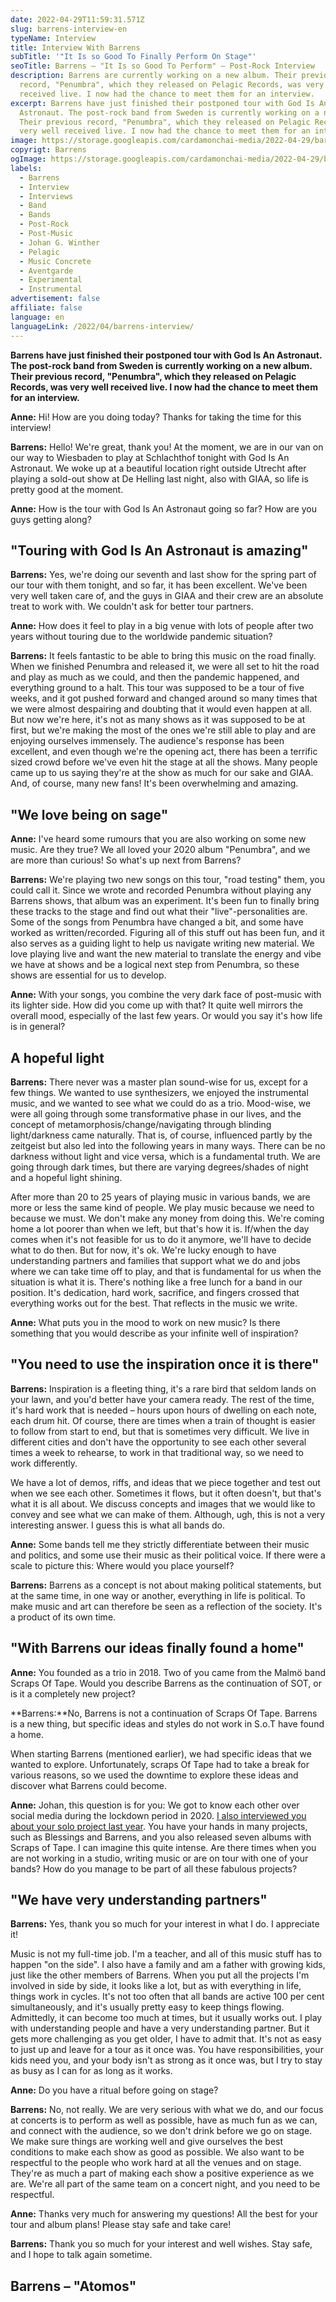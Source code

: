 ```yaml
---
date: 2022-04-29T11:59:31.571Z
slug: barrens-interview-en
typeName: Interview
title: Interview With Barrens
subTitle: '"It Is so Good To Finally Perform On Stage"'
seoTitle: Barrens – "It Is so Good To Perform" – Post-Rock Interview
description: Barrens are currently working on a new album. Their previous
  record, "Penumbra", which they released on Pelagic Records, was very well
  received live. I now had the chance to meet them for an interview.
excerpt: Barrens have just finished their postponed tour with God Is An
  Astronaut. The post-rock band from Sweden is currently working on a new album.
  Their previous record, "Penumbra", which they released on Pelagic Records, was
  very well received live. I now had the chance to meet them for an interview.
image: https://storage.googleapis.com/cardamonchai-media/2022-04-29/barrens-interview-jpg-imagine-080808_000000_1024_768/640.webp
copyrigt: Barrens
ogImage: https://storage.googleapis.com/cardamonchai-media/2022-04-29/barrens-interview-fb-jpg-imagine-080808_000000_1200_628/640.webp
labels:
  - Barrens
  - Interview
  - Interviews
  - Band
  - Bands
  - Post-Rock
  - Post-Music
  - Johan G. Winther
  - Pelagic
  - Music Concrete
  - Aventgarde
  - Experimental
  - Instrumental
advertisement: false
affiliate: false
language: en
languageLink: /2022/04/barrens-interview/
---
```

**Barrens have just finished their postponed tour with God Is An Astronaut. The post-rock band from Sweden is currently working on a new album. Their previous record, "Penumbra", which they released on Pelagic Records, was very well received live. I now had the chance to meet them for an interview.**

**Anne:** Hi! How are you doing today? Thanks for taking the time for this interview!

**Barrens:** Hello! We're great, thank you! At the moment, we are in our van on our way to Wiesbaden to play at Schlachthof tonight with God Is An Astronaut. We woke up at a beautiful location right outside Utrecht after playing a sold-out show at De Helling last night, also with GIAA, so life is pretty good at the moment.

**Anne:** How is the tour with God Is An Astronaut going so far? How are you guys getting along?

## "Touring with God Is An Astronaut is amazing"

**Barrens:** Yes, we're doing our seventh and last show for the spring part of our tour with them tonight, and so far, it has been excellent. We've been very well taken care of, and the guys in GIAA and their crew are an absolute treat to work with. We couldn't ask for better tour partners.

**Anne:** How does it feel to play in a big venue with lots of people after two years without touring due to the worldwide pandemic situation?

**Barrens:** It feels fantastic to be able to bring this music on the road finally. When we finished Penumbra and released it, we were all set to hit the road and play as much as we could, and then the pandemic happened, and everything ground to a halt. This tour was supposed to be a tour of five weeks, and it got pushed forward and changed around so many times that we were almost despairing and doubting that it would even happen at all. But now we're here, it's not as many shows as it was supposed to be at first, but we're making the most of the ones we're still able to play and are enjoying ourselves immensely. The audience's response has been excellent, and even though we're the opening act, there has been a terrific sized crowd before we've even hit the stage at all the shows. Many people came up to us saying they're at the show as much for our sake and GIAA. And, of course, many new fans! It's been overwhelming and amazing.

## "We love being on sage"

**Anne:** I've heard some rumours that you are also working on some new music. Are they true? We all loved your 2020 album "Penumbra", and we are more than curious! So what's up next from Barrens?

**Barrens:** We're playing two new songs on this tour, "road testing" them, you could call it. Since we wrote and recorded Penumbra without playing any Barrens shows, that album was an experiment. It's been fun to finally bring these tracks to the stage and find out what their "live"-personalities are. Some of the songs from Penumbra have changed a bit, and some have worked as written/recorded. Figuring all of this stuff out has been fun, and it also serves as a guiding light to help us navigate writing new material. We love playing live and want the new material to translate the energy and vibe we have at shows and be a logical next step from Penumbra, so these shows are essential for us to develop.

**Anne:** With your songs, you combine the very dark face of post-music with its lighter side. How did you come up with that? It quite well mirrors the overall mood, especially of the last few years. Or would you say it's how life is in general?

## A hopeful light

**Barrens:** There never was a master plan sound-wise for us, except for a few things. We wanted to use synthesizers, we enjoyed the instrumental music, and we wanted to see what we could do as a trio. Mood-wise, we were all going through some transformative phase in our lives, and the concept of metamorphosis/change/navigating through blinding light/darkness came naturally. That is, of course, influenced partly by the zeitgeist but also led into the following years in many ways. There can be no darkness without light and vice versa, which is a fundamental truth. We are going through dark times, but there are varying degrees/shades of night and a hopeful light shining. 

After more than 20 to 25 years of playing music in various bands, we are more or less the same kind of people. We play music because we need to because we must. We don't make any money from doing this. We're coming home a lot poorer than when we left, but that's how it is. If/when the day comes when it's not feasible for us to do it anymore, we'll have to decide what to do then. But for now, it's ok. We're lucky enough to have understanding partners and families that support what we do and jobs where we can take time off to play, and that is fundamental for us when the situation is what it is. There's nothing like a free lunch for a band in our position. It's dedication, hard work, sacrifice, and fingers crossed that everything works out for the best. That reflects in the music we write.

**Anne:** What puts you in the mood to work on new music? Is there something that you would describe as your infinite well of inspiration?

## "You need to use the inspiration once it is there"

**Barrens:**  Inspiration is a fleeting thing, it's a rare bird that seldom lands on your lawn, and you'd better have your camera ready. The rest of the time, it's hard work that is needed – hours upon hours of dwelling on each note, each drum hit. Of course, there are times when a train of thought is easier to follow from start to end, but that is sometimes very difficult. We live in different cities and don't have the opportunity to see each other several times a week to rehearse, to work in that traditional way, so we need to work differently. 

We have a lot of demos, riffs, and ideas that we piece together and test out when we see each other. Sometimes it flows, but it often doesn't, but that's what it is all about. We discuss concepts and images that we would like to convey and see what we can make of them. Although, ugh, this is not a very interesting answer. I guess this is what all bands do. 

**Anne:** Some bands tell me they strictly differentiate between their music and politics, and some use their music as their political voice. If there were a scale to picture this: Where would you place yourself?

**Barrens:** Barrens as a concept is not about making political statements, but at the same time, in one way or another, everything in life is political. To make music and art can therefore be seen as a reflection of the society. It's a product of its own time. 

## "With Barrens our ideas finally found a home"

**Anne:** You founded as a trio in 2018. Two of you came from the Malmö band Scraps Of Tape. Would you describe Barrens as the continuation of SOT, or is it a completely new project?

**Barrens:**No, Barrens is not a continuation of Scraps Of Tape. Barrens is a new thing, but specific ideas and styles do not work in S.o.T have found a home. 

When starting Barrens (mentioned earlier), we had specific ideas that we wanted to explore. Unfortunately, scraps Of Tape had to take a break for various reasons, so we used the downtime to explore these ideas and discover what Barrens could become. 

**Anne:** Johan, this question is for you: We got to know each other over social media during the lockdown period in 2020. [I also interviewed you about your solo project last year](/2021/03/johan-g-winther-interview-en/). You have your hands in many projects, such as Blessings and Barrens, and you also released seven albums with Scraps of Tape. I can imagine this quite intense. Are there times when you are not working in a studio, writing music or are on tour with one of your bands? How do you manage to be part of all these fabulous projects?

## "We have very understanding partners"

**Barrens:**  Yes, thank you so much for your interest in what I do. I appreciate it!

Music is not my full-time job. I'm a teacher, and all of this music stuff has to happen "on the side". I also have a family and am a father with growing kids, just like the other members of Barrens. When you put all the projects I'm involved in side by side, it looks like a lot, but as with everything in life, things work in cycles. It's not too often that all bands are active 100 per cent simultaneously, and it's usually pretty easy to keep things flowing. Admittedly, it can become too much at times, but it usually works out. I play with understanding people and have a very understanding partner. But it gets more challenging as you get older, I have to admit that. It's not as easy to just up and leave for a tour as it once was. You have responsibilities, your kids need you, and your body isn't as strong as it once was, but I try to stay as busy as I can for as long as it works.

**Anne:** Do you have a ritual before going on stage?

**Barrens:** No, not really. We are very serious with what we do, and our focus at concerts is to perform as well as possible, have as much fun as we can, and connect with the audience, so we don't drink before we go on stage. We make sure things are working well and give ourselves the best conditions to make each show as good as possible. We also want to be respectful to the people who work hard at all the venues and on stage. They're as much a part of making each show a positive experience as we are. We're all part of the same team on a concert night, and you need to be respectful.

**Anne:** Thanks very much for answering my questions! All the best for your tour and album plans! Please stay safe and take care!

**Barrens:**  Thank you so much for your interest and well wishes. Stay safe, and I hope to talk again sometime.

## Barrens – "Atomos"

<YouTube id="BEm8kpL8HbI" />